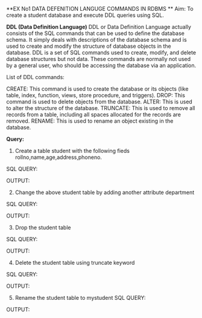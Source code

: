**EX No1 DATA DEFENITION LANGUGE COMMANDS IN RDBMS
**
Aim:
To create a student database and execute DDL queries using SQL.

**DDL (Data Definition Language)**
DDL or Data Definition Language actually consists of the SQL commands that can be used to define the database schema. It simply deals with descriptions of the database schema and is used to create and modify the structure of database objects in the database. DDL is a set of SQL commands used to create, modify, and delete database structures but not data. These commands are normally not used by a general user, who should be accessing the database via an application.

List of DDL commands: 

CREATE: This command is used to create the database or its objects (like table, index, function, views, store procedure, and triggers).
DROP: This command is used to delete objects from the database.
ALTER: This is used to alter the structure of the database.
TRUNCATE: This is used to remove all records from a table, including all spaces allocated for the records are removed.
RENAME: This is used to rename an object existing in the database.

**Query:**
1) Create a table student with the following fieds rollno,name,age,address,phoneno.

SQL QUERY: 


OUTPUT:




2) Change the above student table by adding another attribute department

SQL QUERY: 


OUTPUT:





3) Drop the student table

SQL QUERY: 


OUTPUT:





4) Delete the student table using truncate keyword

SQL QUERY: 


OUTPUT:






5) Rename the student table to mystudent
SQL QUERY: 


OUTPUT:



